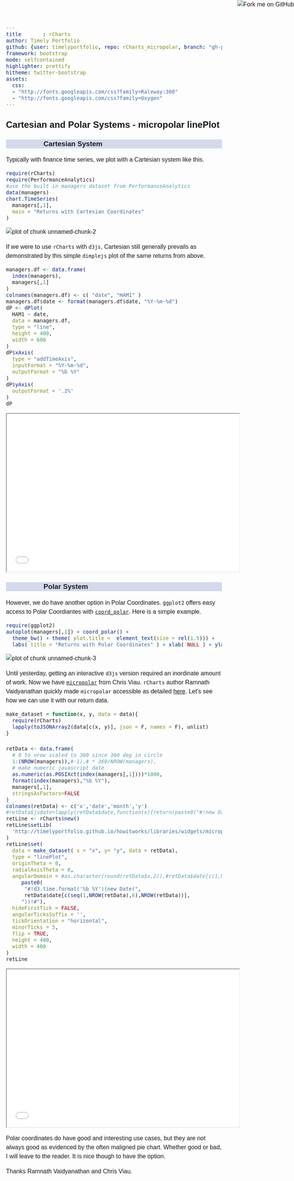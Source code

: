 ```yaml
---
title       : rCharts
author: Timely Portfolio
github: {user: timelyportfolio, repo: rCharts_micropolar, branch: "gh-pages"}
framework: bootstrap
mode: selfcontained
highlighter: prettify
hitheme: twitter-bootstrap
assets:
  css:
  - "http://fonts.googleapis.com/css?family=Raleway:300"
  - "http://fonts.googleapis.com/css?family=Oxygen"
---
```

  
<style>
iframe{
  height:450px;
  width:900px;
  margin:auto auto;
}

body{
  font-family: 'Oxygen', sans-serif;
  font-size: 16px;
  line-height: 24px;
}

h1,h2,h3,h4 {
  font-family: 'Raleway', sans-serif;
}

.container { width: 900px; }

h3 {
  background-color: #D4DAEC;
    text-indent: 100px; 
}

h4 {
  text-indent: 100px;
}

iframe {height: 420px; width: 620px}
</style>
  
<a href="https://github.com/timelyportfolio/rCharts_micropolar"><img style="position: absolute; top: 0; right: 0; border: 0;" src="https://s3.amazonaws.com/github/ribbons/forkme_right_darkblue_121621.png" alt="Fork me on GitHub"></a>

## Cartesian and Polar Systems - micropolar linePlot




### Cartesian System

Typically with finance time series, we plot with a Cartesian system like this.


```r
require(rCharts)
require(PerformanceAnalytics)
#use the built in managers dataset from PerformanceAnalytics
data(managers)
chart.TimeSeries(
  managers[,1],
  main = "Returns with Cartesian Coordinates"
)
```

![plot of chunk unnamed-chunk-2](assets/fig/unnamed-chunk-2.png) 


If we were to use `rCharts` with `d3js`, Cartesian still generally prevails as demonstrated by this simple `dimplejs` plot of the same returns from above.


```r
managers.df <- data.frame(
  index(managers),
  managers[,1]
)
colnames(managers.df) <- c( "date", "HAM1" )
managers.df$date <- format(managers.df$date, "%Y-%m-%d")
dP <- dPlot(
  HAM1 ~ date,
  data = managers.df,
  type = "line",
  height = 400,
  width = 600
)
dP$xAxis(
  type = "addTimeAxis",
  inputFormat = "%Y-%m-%d",
  outputFormat = "%b %Y"
)
dP$yAxis(
  outputFormat = '.2%'
)
dP
```

<iframe src=assets/fig/dimple-plot.html seamless></iframe>

<br/>

### Polar System

However, we do have another option in Polar Coordinates.  `ggplot2` offers easy access to Polar Coordiantes with [`coord_polar`](http://docs.ggplot2.org/current/coord_polar.html).  Here is a simple example.


```r
require(ggplot2)
autoplot(managers[,1]) + coord_polar() +
  theme_bw() + theme( plot.title =  element_text(size = rel(1.5))) +
  labs( title = "Returns with Polar Coordinates" ) + xlab( NULL ) + ylab (NULL)
```

![plot of chunk unnamed-chunk-3](assets/fig/unnamed-chunk-3.png) 


Until yesterday, getting an interactive `d3js` version required an inordinate amount of work.  Now we have [`micropolar`](http://micropolar.org) from Chris Viau.  `rCharts` author Ramnath Vaidyanathan quickly made `micropolar` accessible as detailed [here](http://rcharts.io/howitworks/micropolar).  Let's see how we can use it with our return data.


```r
make_dataset = function(x, y, data = data){
  require(rCharts)
  lapply(toJSONArray2(data[c(x, y)], json = F, names = F), unlist)
}

retData <- data.frame(
  # 0 to nrow scaled to 360 since 360 deg in circle
  1:(NROW(managers)),#-1),# * 360/NROW(managers),
  # make numeric javascript date
  as.numeric(as.POSIXct(index(managers[,1])))*1000,
  format(index(managers),"%b %Y"),
  managers[,1],
  stringsAsFactors=FALSE
)
colnames(retData) <- c('x','date','month','y')
#retData$jsdate=lapply(retData$date,function(x){return(paste0("#!new Date(",x,")!#"))})
retLine <- rCharts$new()
retLine$setLib(
  'http://timelyportfolio.github.io/howitworks/libraries/widgets/micropolar'
)
retLine$set(
  data = make_dataset( x = "x", y= "y", data = retData),
  type = "linePlot",
  originTheta = 0,
  radialAxisTheta = 0,
  angularDomain = #as.character(round(retData$x,2)),#retData$date[c(1,NROW(retData))],
     paste0(
      "#!d3.time.format('%b %Y')(new Date(",
      retData$date[c(seq(1,NROW(retData),6),NROW(retData))],
     "))!#"),
  hideFirstTick = FALSE,
  angularTicksSuffix = '',
  tickOrientation = "horizontal",
  minorTicks = 5,
  flip = TRUE,
  height = 400,
  width = 400
)
retLine
```

<iframe src=assets/fig/unnamed-chunk-4.html seamless></iframe>


Polar coordinates do have good and interesting use cases, but they are not always good as evidenced by the often maligned pie chart.  Whether good or bad, I will leave to the reader.  It is nice though to have the option.

Thanks Ramnath Vaidyanathan and Chris Viau.
